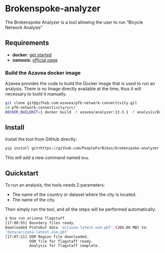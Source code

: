 # Brokenspoke-analyzer

The Brokenspoke Analyzer is a tool allowing the user to run “Bicycle Network
Analysis”

## Requirements

- **docker**: [get started](https://www.docker.com/get-started/)
- **osmosis**: [official page](https://osmcode.org/osmium-tool/)

### Build the Azavea docker image

Azavea provides the code to build the Docker image that is used to run an
analysis. There is no Image directly available at the time, thus it will
necessary to build it manually.

```bash
git clone git@github.com:azavea/pfb-network-connectivity.git
cd pfb-network-connectivity/src/
DOCKER_BUILDKIT=1 docker build -t azavea/analyzer:13-3.1 -f analysis/Dockerfile .
```

## Install

Install the tool from GitHub directly:

```bash
pip install git+https://github.com/PeopleForBikes/brokenspoke-analyzer
```

This will add a new command named `bna`.

## Quickstart

To run an analysis, the tools needs 2 parameters:

- The name of the country or dataset where the city is located.
- The name of the city.

Then simply run the tool, and all the steps will be performed automatically:

```bash
$ bna run arizona flagstaff
[17:00:55] Boundary files ready.
Downloaded Protobuf data 'arizona-latest.osm.pbf' (204.86 MB) to:
'data/arizona-latest.osm.pbf'
[17:07:21] OSM Region file downloaded.
           OSM file for flagstaff ready.
           Analysis for flagstaff complete.
```

